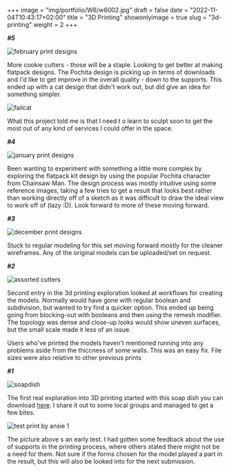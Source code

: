 +++
image = "img/portfolio/W6/w6002.jpg"
draft = false
date = "2022-11-04T10:43:17+02:00"
title = "3D Printing"
showonlyimage = true
slug = "3d-printing"
weight = 2
+++

***#5***

![february print designs][6]

More cookie cutters - those will be a staple. Looking to get better at making flatpack designs. The Pochita design is picking up in terms of downloads and I'd like to get improve in the overall quality - down to the supports. This ended up with a cat design that didn't work out, but did give an idea for something simpler.  

![failcat][7]  

What this project told me is that I need t o learn to sculpt soon to get the most out of any kind of services I could offer in the space.

***#4***

![january print designs][5]

Been wanting to experiment with something a little more complex by exploring the flatpack kit design by using the popular Pochita character from Chainsaw Man. The design process was mostly intuitive using some reference images, taking a few tries to get a result that looks best rather than working directly off of a sketch as it was difficult to draw the ideal view to work off of (lazy :D). Look forward to more of these moving forward.

***#3***

![december print designs][4]

Stuck to regular modeling for this set moving forward mostly for the cleaner wireframes. Any of the original models can be uploaded/set on request.

***#2***

![assorted cutters][3]

Second entry in the 3d printing exploration looked at workflows for creating the models. Normally would have gone with regular boolean and subdivision, but wanted to try find a quicker option. This ended up being going from blocking-out with booleans and then using the remesh modifier.  The topology was dense and close-up looks would show uneven surfaces, but the small scale made it less of an issue.

Users who've printed the models haven't mentioned running into any problems aside from the thiccness of some walls. This was an easy fix. File sizes were also relative to other previous prints

***#1***

![soapdish][1]

The first real exploration into 3D printing started with this soap dish you can download [here](https://afrikaniz3dza.gumroad.com/l/xyhdb). I share it out to some local groups and managed to get a few bites.

![test print by ansie 1][2]

The picture above s an early test. I had gotten some feedback about the use of supports in the printing process, where others stated there might not be a need for them. Not sure if the forms chosen for the model played a part in the result, but this will also be looked into for the next submission.


[1]: /img/portfolio/W6/w6003.gif
[2]: /img/portfolio/W6/w6004.jpg
[3]: /img/portfolio/W6/w6006.jpg
[4]: /img/portfolio/W6/w6007.jpg
[5]: /img/portfolio/W6/w6008.jpg
[6]: /img/portfolio/W6/w6009.jpg
[7]: /img/portfolio/W6/w6010.jpg

